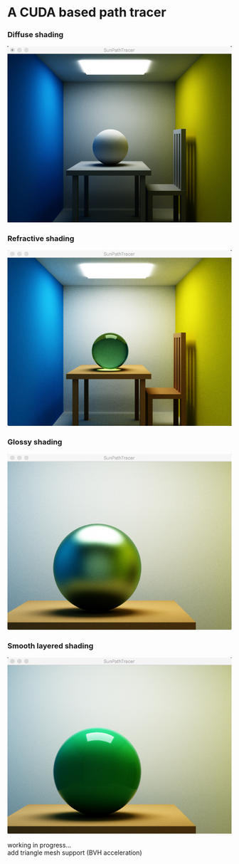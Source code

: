 <h1>A CUDA based path tracer</h1>
<h3>Diffuse shading</h3>
<img src="./images/1.png"></img>
<br />

<h3>Refractive shading</h3>
<img src="./images/2.png"></img>
<br />

<h3>Glossy shading</h3>
<img src="./images/3.png"></img>
<br />

<h3>Smooth layered shading</h3>
<img src="./images/4.png"></img>
<br />

working in progress... <br />
add triangle mesh support (BVH acceleration)
